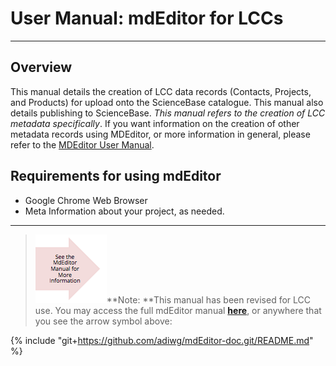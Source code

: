 # User Manual: mdEditor for LCCs

---

## **Overview**

This manual details the creation of LCC data records \(Contacts, Projects, and Products\) for upload onto the ScienceBase catalogue. This manual also details publishing to ScienceBase. _This manual refers to the creation of LCC metadata specifically_. If you want information on the creation of other metadata records using MDEditor, or more information in general, please refer to the [MDEditor User Manual](https://adiwg.gitbooks.io/mdeditor/content/).


## Requirements for using mdEditor

* Google Chrome Web Browser
* Meta Information about your project, as needed.

---

> ![](/assets/see_full_manual_for.png)**Note: **This manual has been revised for LCC use. You may access the full mdEditor manual [**here**](https://adiwg.gitbooks.io/mdeditor/content/), or anywhere that you see the arrow symbol above:

{% include "git+https://github.com/adiwg/mdEditor-doc.git/README.md" %}





